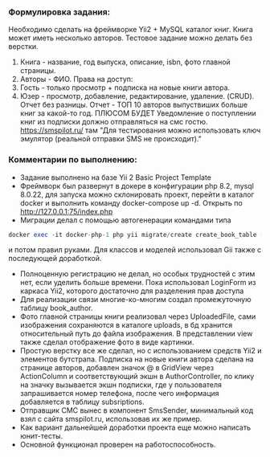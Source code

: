 ### Формулировка задания:

Необходимо сделать на фреймворке Yii2 + MySQL каталог книг. Книга может иметь несколько авторов. Тестовое задание можно делать без верстки. 

1. Книга - название, год выпуска, описание, isbn, фото главной страницы.
2. Авторы - ФИО.
Права на доступ:
1. Гость - только просмотр + подписка на новые книги автора.
2. Юзер - просмотр, добавление, редактирование, удаление. (CRUD). Отчет без разницы.
Отчет - ТОП 10 авторов выпуствиших больше книг за какой-то год.
ПЛЮСОМ БУДЕТ
Уведомление о поступлении книг из подписки должно отправляться на смс гостю.
https://smspilot.ru/
там "Для тестирования можно использовать ключ эмулятор (реальной отправки SMS не происходит)."

### Комментарии по выполнению:
- Задание выполнено на базе Yii 2 Basic Project Template
- Фреймворк был развернут в докере в конфигурации php 8.2, mysql 8.0.22, для запуска можно склонировать проект, перейти в каталог docker и выполнить команду docker-compose up -d. Открыть по http://127.0.0.1:75/index.php
- Миграции делал с помощью автогенерации командами типа 
```php
docker exec -it docker-php-1 php yii migrate/create create_book_table --fields=title:string,year:integer,description:string,isbn:string,photo_path:string
```
и потом правил руками. Для классов и моделей использовал Gii также с последующей доработкой.

- Полноценную регистрацию не делал, но особых трудностей с этим нет, если уделить больше времени. Пока использовал LoginForm из каркаса Yii2, которого достаточно для разделения прав доступа
- Для реализации связи многие-ко-многим создал промежуточную таблицу book_author.
- Фото главной страницы книги реализовал через UploadedFile, сами изображения сохраняются в каталоге uploads, в бд хранится относительный путь до файла изображения. В представлении view также сделал отображение фото в виде картинки.
- Простую верстку все же сделал, но с использованием средств Yii2 и элементов бутстрапа. Подписка на новые книги автора сделана на странице авторов, добавлен значок @ в GridView через ActionColumn и соответствующий экшн в AuthorController, по клику на значку вызывается экшн подписки, где у пользователя запрашивается номер телефона, после чего информация добавляется в таблицу subsriptions.
- Отправщик СМС вынес в компонент SmsSender, минимальный код взял с сайта smspilot.ru, использовав их же пример.
- Как вариант дальнейшей доработки проекта еще можно написать юнит-тесты.
- Основной функционал проверен на работоспособность.
